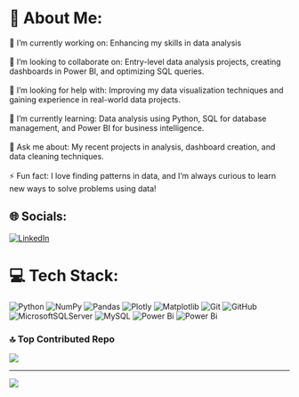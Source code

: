 
# 💫 About Me:
🔭 I’m currently working on: Enhancing my skills in data analysis<br><br>👯 I’m looking to collaborate on: Entry-level data analysis projects, creating dashboards in Power BI, and optimizing SQL queries.<br><br>🤝 I’m looking for help with: Improving my data visualization techniques and gaining experience in real-world data projects.<br><br>🌱 I’m currently learning: Data analysis using Python, SQL for database management, and Power BI for business intelligence.<br><br>💬 Ask me about: My recent projects in analysis, dashboard creation, and data cleaning techniques.<br><br>⚡ Fun fact: I love finding patterns in data, and I’m always curious to learn new ways to solve problems using data!


## 🌐 Socials:
[![LinkedIn](https://img.shields.io/badge/LinkedIn-%230077B5.svg?logo=linkedin&logoColor=white)](https://linkedin.com/in/satyamgautam/) 

# 💻 Tech Stack:
![Python](https://img.shields.io/badge/python-3670A0?style=for-the-badge&logo=python&logoColor=ffdd54) ![NumPy](https://img.shields.io/badge/numpy-%23013243.svg?style=for-the-badge&logo=numpy&logoColor=white) ![Pandas](https://img.shields.io/badge/pandas-%23150458.svg?style=for-the-badge&logo=pandas&logoColor=white) ![Plotly](https://img.shields.io/badge/Plotly-%233F4F75.svg?style=for-the-badge&logo=plotly&logoColor=white) ![Matplotlib](https://img.shields.io/badge/Matplotlib-%23ffffff.svg?style=for-the-badge&logo=Matplotlib&logoColor=black) ![Git](https://img.shields.io/badge/git-%23F05033.svg?style=for-the-badge&logo=git&logoColor=white) ![GitHub](https://img.shields.io/badge/github-%23121011.svg?style=for-the-badge&logo=github&logoColor=white) ![MicrosoftSQLServer](https://img.shields.io/badge/Microsoft%20SQL%20Server-CC2927?style=for-the-badge&logo=microsoft%20sql%20server&logoColor=white) ![MySQL](https://img.shields.io/badge/mysql-4479A1.svg?style=for-the-badge&logo=mysql&logoColor=white) ![Power Bi](https://img.shields.io/badge/power_bi-F2C811?style=for-the-badge&logo=powerbi&logoColor=black) ![Power Bi](https://img.shields.io/badge/power_bi-F2C811?style=for-the-badge&logo=powerbi&logoColor=black)


### 🔝 Top Contributed Repo
![](https://github-contributor-stats.vercel.app/api?username=Satyam18g&limit=5&theme=dark&combine_all_yearly_contributions=true)

---
[![](https://visitcount.itsvg.in/api?id=Satyam18g&icon=1&color=0)](https://visitcount.itsvg.in)

<!-- Proudly created with GPRM ( https://gprm.itsvg.in ) -->
